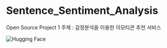 # Sentence_Sentiment_Analysis
Open Source Project 1 주제 : 감정분석을 이용한 이모티콘 추천 서비스

![Hugging Face](https://huggingface.co/openai/shap-e)
